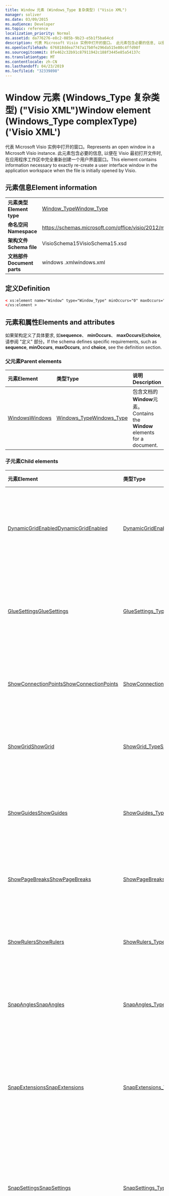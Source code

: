 ```yaml
---
title: Window 元素 (Windows_Type 复杂类型) ("Visio XML")
manager: soliver
ms.date: 03/09/2015
ms.audience: Developer
ms.topic: reference
localization_priority: Normal
ms.assetid: da776276-e8c2-085b-9b23-e5b1f5ba64cd
description: 代表 Microsoft Visio 实例中打开的窗口。 此元素包含必要的信息, 以便在 Visio 最初打开文件时, 在应用程序工作区中完全重新创建一个用户界面窗口。
ms.openlocfilehash: 676818ddea7747a17b0fe296da515e80c4ffd98f
ms.sourcegitcommit: 8fe462c32b91c87911942c188f3445e85a54137c
ms.translationtype: MT
ms.contentlocale: zh-CN
ms.lasthandoff: 04/23/2019
ms.locfileid: "32339898"
---
```

# <a name="window-element-windowstype-complextype-visio-xml"></a><span data-ttu-id="3ee39-104">Window 元素 (Windows_Type 复杂类型) ("Visio XML")</span><span class="sxs-lookup"><span data-stu-id="3ee39-104">Window element (Windows_Type complexType) ('Visio XML')</span></span>

<span data-ttu-id="3ee39-105">代表 Microsoft Visio 实例中打开的窗口。</span><span class="sxs-lookup"><span data-stu-id="3ee39-105">Represents an open window in a Microsoft Visio instance.</span></span> <span data-ttu-id="3ee39-106">此元素包含必要的信息, 以便在 Visio 最初打开文件时, 在应用程序工作区中完全重新创建一个用户界面窗口。</span><span class="sxs-lookup"><span data-stu-id="3ee39-106">This element contains information necessary to exactly re-create a user interface window in the application workspace when the file is initially opened by Visio.</span></span>
  
## <a name="element-information"></a><span data-ttu-id="3ee39-107">元素信息</span><span class="sxs-lookup"><span data-stu-id="3ee39-107">Element information</span></span>

|||
|:-----|:-----|
|<span data-ttu-id="3ee39-108">**元素类型**</span><span class="sxs-lookup"><span data-stu-id="3ee39-108">**Element type**</span></span> <br/> |[<span data-ttu-id="3ee39-109">Window_Type</span><span class="sxs-lookup"><span data-stu-id="3ee39-109">Window_Type</span></span>](window_type-complextypevisio-xml.md) <br/> |
|<span data-ttu-id="3ee39-110">**命名空间**</span><span class="sxs-lookup"><span data-stu-id="3ee39-110">**Namespace**</span></span> <br/> |https://schemas.microsoft.com/office/visio/2012/main  <br/> |
|<span data-ttu-id="3ee39-111">**架构文件**</span><span class="sxs-lookup"><span data-stu-id="3ee39-111">**Schema file**</span></span> <br/> |<span data-ttu-id="3ee39-112">VisioSchema15</span><span class="sxs-lookup"><span data-stu-id="3ee39-112">VisioSchema15.xsd</span></span>  <br/> |
|<span data-ttu-id="3ee39-113">**文档部件**</span><span class="sxs-lookup"><span data-stu-id="3ee39-113">**Document parts**</span></span> <br/> |<span data-ttu-id="3ee39-114">windows .xml</span><span class="sxs-lookup"><span data-stu-id="3ee39-114">windows.xml</span></span>  <br/> |
   
## <a name="definition"></a><span data-ttu-id="3ee39-115">定义</span><span class="sxs-lookup"><span data-stu-id="3ee39-115">Definition</span></span>

```XML
< xs:element name="Window" type="Window_Type" minOccurs="0" maxOccurs="unbounded" >
</xs:element >
```

## <a name="elements-and-attributes"></a><span data-ttu-id="3ee39-116">元素和属性</span><span class="sxs-lookup"><span data-stu-id="3ee39-116">Elements and attributes</span></span>

<span data-ttu-id="3ee39-117">如果架构定义了具体要求, 如**sequence**、 **minOccurs**、 **maxOccurs**和**choice**, 请参阅 "定义" 部分。</span><span class="sxs-lookup"><span data-stu-id="3ee39-117">If the schema defines specific requirements, such as **sequence**, **minOccurs**, **maxOccurs**, and **choice**, see the definition section.</span></span> 
  
### <a name="parent-elements"></a><span data-ttu-id="3ee39-118">父元素</span><span class="sxs-lookup"><span data-stu-id="3ee39-118">Parent elements</span></span>

|<span data-ttu-id="3ee39-119">**元素**</span><span class="sxs-lookup"><span data-stu-id="3ee39-119">**Element**</span></span>|<span data-ttu-id="3ee39-120">**类型**</span><span class="sxs-lookup"><span data-stu-id="3ee39-120">**Type**</span></span>|<span data-ttu-id="3ee39-121">**说明**</span><span class="sxs-lookup"><span data-stu-id="3ee39-121">**Description**</span></span>|
|:-----|:-----|:-----|
|[<span data-ttu-id="3ee39-122">Windows</span><span class="sxs-lookup"><span data-stu-id="3ee39-122">Windows</span></span>](windows-elementvisio-xml.md) <br/> |[<span data-ttu-id="3ee39-123">Windows_Type</span><span class="sxs-lookup"><span data-stu-id="3ee39-123">Windows_Type</span></span>](windows_type-complextypevisio-xml.md) <br/> |<span data-ttu-id="3ee39-124">包含文档的**Window**元素。</span><span class="sxs-lookup"><span data-stu-id="3ee39-124">Contains the **Window** elements for a document.</span></span>  <br/> |
   
### <a name="child-elements"></a><span data-ttu-id="3ee39-125">子元素</span><span class="sxs-lookup"><span data-stu-id="3ee39-125">Child elements</span></span>

|<span data-ttu-id="3ee39-126">**元素**</span><span class="sxs-lookup"><span data-stu-id="3ee39-126">**Element**</span></span>|<span data-ttu-id="3ee39-127">**类型**</span><span class="sxs-lookup"><span data-stu-id="3ee39-127">**Type**</span></span>|<span data-ttu-id="3ee39-128">**说明**</span><span class="sxs-lookup"><span data-stu-id="3ee39-128">**Description**</span></span>|
|:-----|:-----|:-----|
|[<span data-ttu-id="3ee39-129">DynamicGridEnabled</span><span class="sxs-lookup"><span data-stu-id="3ee39-129">DynamicGridEnabled</span></span>](dynamicgridenabled-element-window_type-complextypevisio-xml.md) <br/> |[<span data-ttu-id="3ee39-130">DynamicGridEnabled_Type</span><span class="sxs-lookup"><span data-stu-id="3ee39-130">DynamicGridEnabled_Type</span></span>](dynamicgridenabled_type-complextypevisio-xml.md) <br/> |<span data-ttu-id="3ee39-131">指定是否对文档或窗口启用动态网格功能。</span><span class="sxs-lookup"><span data-stu-id="3ee39-131">Specifies whether the dynamic grid feature is enabled for a document or window.</span></span>  <br/> |
|[<span data-ttu-id="3ee39-132">GlueSettings</span><span class="sxs-lookup"><span data-stu-id="3ee39-132">GlueSettings</span></span>](gluesettings-element-window_type-complextypevisio-xml.md) <br/> |[<span data-ttu-id="3ee39-133">GlueSettings_Type</span><span class="sxs-lookup"><span data-stu-id="3ee39-133">GlueSettings_Type</span></span>](gluesettings_type-complextypevisio-xml.md) <br/> |<span data-ttu-id="3ee39-134">指定在文档中启用粘附时形状粘附到的对象。</span><span class="sxs-lookup"><span data-stu-id="3ee39-134">Specifies the objects that shapes glue to when glue is enabled in the document.</span></span>  <br/> |
|[<span data-ttu-id="3ee39-135">ShowConnectionPoints</span><span class="sxs-lookup"><span data-stu-id="3ee39-135">ShowConnectionPoints</span></span>](showconnectionpoints-element-window_type-complextypevisio-xml.md) <br/> |[<span data-ttu-id="3ee39-136">ShowConnectionPoints_Type</span><span class="sxs-lookup"><span data-stu-id="3ee39-136">ShowConnectionPoints_Type</span></span>](showconnectionpoints_type-complextypevisio-xml.md) <br/> |<span data-ttu-id="3ee39-137">指定是否在窗口中显示连接点。</span><span class="sxs-lookup"><span data-stu-id="3ee39-137">Specifies whether connection points are shown in a window.</span></span>  <br/> |
|[<span data-ttu-id="3ee39-138">ShowGrid</span><span class="sxs-lookup"><span data-stu-id="3ee39-138">ShowGrid</span></span>](showgrid-element-window_type-complextypevisio-xml.md) <br/> |[<span data-ttu-id="3ee39-139">ShowGrid_Type</span><span class="sxs-lookup"><span data-stu-id="3ee39-139">ShowGrid_Type</span></span>](showgrid_type-complextypevisio-xml.md) <br/> |<span data-ttu-id="3ee39-140">指定是否在绘图窗口中显示网格。</span><span class="sxs-lookup"><span data-stu-id="3ee39-140">Specifies whether a grid is shown in the drawing window.</span></span>  <br/> |
|[<span data-ttu-id="3ee39-141">ShowGuides</span><span class="sxs-lookup"><span data-stu-id="3ee39-141">ShowGuides</span></span>](showguides-element-window_type-complextypevisio-xml.md) <br/> |[<span data-ttu-id="3ee39-142">ShowGuides_Type</span><span class="sxs-lookup"><span data-stu-id="3ee39-142">ShowGuides_Type</span></span>](showguides_type-complextypevisio-xml.md) <br/> |<span data-ttu-id="3ee39-143">指定是否在绘图窗口中显示参考线。</span><span class="sxs-lookup"><span data-stu-id="3ee39-143">Specifies whether guides are shown in the drawing window.</span></span>  <br/> |
|[<span data-ttu-id="3ee39-144">ShowPageBreaks</span><span class="sxs-lookup"><span data-stu-id="3ee39-144">ShowPageBreaks</span></span>](showpagebreaks-element-window_type-complextypevisio-xml.md) <br/> |[<span data-ttu-id="3ee39-145">ShowPageBreaks_Type</span><span class="sxs-lookup"><span data-stu-id="3ee39-145">ShowPageBreaks_Type</span></span>](showpagebreaks_type-complextypevisio-xml.md) <br/> |<span data-ttu-id="3ee39-146">指定是否在窗口中显示分页符。</span><span class="sxs-lookup"><span data-stu-id="3ee39-146">Specifies whether page breaks are shown in a window.</span></span>  <br/> |
|[<span data-ttu-id="3ee39-147">ShowRulers</span><span class="sxs-lookup"><span data-stu-id="3ee39-147">ShowRulers</span></span>](showrulers-element-window_type-complextypevisio-xml.md) <br/> |[<span data-ttu-id="3ee39-148">ShowRulers_Type</span><span class="sxs-lookup"><span data-stu-id="3ee39-148">ShowRulers_Type</span></span>](showrulers_type-complextypevisio-xml.md) <br/> |<span data-ttu-id="3ee39-149">指定是否在绘图窗口中显示标尺。</span><span class="sxs-lookup"><span data-stu-id="3ee39-149">Specifies whether rulers are shown in the drawing window.</span></span>  <br/> |
|[<span data-ttu-id="3ee39-150">SnapAngles</span><span class="sxs-lookup"><span data-stu-id="3ee39-150">SnapAngles</span></span>](snapangles-element-window_type-complextypevisio-xml.md) <br/> |[<span data-ttu-id="3ee39-151">SnapAngles_Type</span><span class="sxs-lookup"><span data-stu-id="3ee39-151">SnapAngles_Type</span></span>](snapangles_type-complextypevisio-xml.md) <br/> |<span data-ttu-id="3ee39-152">包含**SnapAngle**元素的集合。</span><span class="sxs-lookup"><span data-stu-id="3ee39-152">Contains a collection of **SnapAngle** elements.</span></span>  <br/> |
|[<span data-ttu-id="3ee39-153">SnapExtensions</span><span class="sxs-lookup"><span data-stu-id="3ee39-153">SnapExtensions</span></span>](snapextensions-element-window_type-complextypevisio-xml.md) <br/> |[<span data-ttu-id="3ee39-154">SnapExtensions_Type</span><span class="sxs-lookup"><span data-stu-id="3ee39-154">SnapExtensions_Type</span></span>](snapextensions_type-complextypevisio-xml.md) <br/> |<span data-ttu-id="3ee39-155">指定是否为活动窗口启用或禁用特定的快照扩展设置。</span><span class="sxs-lookup"><span data-stu-id="3ee39-155">Specifies whether a specific snap extension setting is enabled or disabled for the active window.</span></span>  <br/> |
|[<span data-ttu-id="3ee39-156">SnapSettings</span><span class="sxs-lookup"><span data-stu-id="3ee39-156">SnapSettings</span></span>](snapsettings-element-window_type-complextypevisio-xml.md) <br/> |[<span data-ttu-id="3ee39-157">SnapSettings_Type</span><span class="sxs-lookup"><span data-stu-id="3ee39-157">SnapSettings_Type</span></span>](snapsettings_type-complextypevisio-xml.md) <br/> |<span data-ttu-id="3ee39-158">指定在窗口中的 "对齐" 处于活动状态时, 形状将对齐到的对象。</span><span class="sxs-lookup"><span data-stu-id="3ee39-158">Specifies the objects that shapes snap to when snap is active in the window.</span></span>  <br/> |
|[<span data-ttu-id="3ee39-159">StencilGroup</span><span class="sxs-lookup"><span data-stu-id="3ee39-159">StencilGroup</span></span>](stencilgroup-element-window_type-complextypevisio-xml.md) <br/> |[<span data-ttu-id="3ee39-160">StencilGroup_Type</span><span class="sxs-lookup"><span data-stu-id="3ee39-160">StencilGroup_Type</span></span>](stencilgroup_type-complextypevisio-xml.md) <br/> |<span data-ttu-id="3ee39-161">指定窗口所属的合并模具窗口的组。</span><span class="sxs-lookup"><span data-stu-id="3ee39-161">Specifies the group of merged stencil windows of which the window is a member.</span></span>  <br/> |
|[<span data-ttu-id="3ee39-162">StencilGroupPos</span><span class="sxs-lookup"><span data-stu-id="3ee39-162">StencilGroupPos</span></span>](stencilgrouppos-element-window_type-complextypevisio-xml.md) <br/> |[<span data-ttu-id="3ee39-163">StencilGroupPos_Type</span><span class="sxs-lookup"><span data-stu-id="3ee39-163">StencilGroupPos_Type</span></span>](stencilgrouppos_type-complextypevisio-xml.md) <br/> |<span data-ttu-id="3ee39-164">包含一个 integer 类型的值, 该值指定模具在窗口中的组内的相对位置。</span><span class="sxs-lookup"><span data-stu-id="3ee39-164">Contains an integer that specifies the relative position of a stencil within a group in a window.</span></span>  <br/> |
|[<span data-ttu-id="3ee39-165">TabSplitterPos</span><span class="sxs-lookup"><span data-stu-id="3ee39-165">TabSplitterPos</span></span>](tabsplitterpos-element-window_type-complextypevisio-xml.md) <br/> |[<span data-ttu-id="3ee39-166">TabSplitterPos_Type</span><span class="sxs-lookup"><span data-stu-id="3ee39-166">TabSplitterPos_Type</span></span>](tabsplitterpos_type-complextypevisio-xml.md) <br/> |<span data-ttu-id="3ee39-167">指定绘图窗口的页面选项卡控件的宽度 (作为绘图窗口总宽度的一小部分)。</span><span class="sxs-lookup"><span data-stu-id="3ee39-167">Specifies the width of the page tab control of a drawing window (as a fraction of the total width of the drawing window).</span></span>  <br/> |
   
### <a name="attributes"></a><span data-ttu-id="3ee39-168">属性</span><span class="sxs-lookup"><span data-stu-id="3ee39-168">Attributes</span></span>

|<span data-ttu-id="3ee39-169">**属性**</span><span class="sxs-lookup"><span data-stu-id="3ee39-169">**Attribute**</span></span>|<span data-ttu-id="3ee39-170">**类型**</span><span class="sxs-lookup"><span data-stu-id="3ee39-170">**Type**</span></span>|<span data-ttu-id="3ee39-171">**必需**</span><span class="sxs-lookup"><span data-stu-id="3ee39-171">**Required**</span></span>|<span data-ttu-id="3ee39-172">**描述**</span><span class="sxs-lookup"><span data-stu-id="3ee39-172">**Description**</span></span>|<span data-ttu-id="3ee39-173">**可能的值**</span><span class="sxs-lookup"><span data-stu-id="3ee39-173">**Possible values**</span></span>|
|:-----|:-----|:-----|:-----|:-----|
|<span data-ttu-id="3ee39-174">Container</span><span class="sxs-lookup"><span data-stu-id="3ee39-174">Container</span></span>  <br/> |<span data-ttu-id="3ee39-175">xsd: unsignedInt</span><span class="sxs-lookup"><span data-stu-id="3ee39-175">xsd:unsignedInt</span></span>  <br/> |<span data-ttu-id="3ee39-176">可选</span><span class="sxs-lookup"><span data-stu-id="3ee39-176">optional</span></span>  <br/> |<span data-ttu-id="3ee39-177">容器: 页、工作表或主控形状的 ID。</span><span class="sxs-lookup"><span data-stu-id="3ee39-177">ID of container: Page, Sheet, or Master.</span></span> <span data-ttu-id="3ee39-178">仅当指定**ContainerType**时才相关且必要。</span><span class="sxs-lookup"><span data-stu-id="3ee39-178">Only relevant and necessary if **ContainerType** is specified.</span></span>  <br/> |<span data-ttu-id="3ee39-179">xsd: unsignedInt 类型的值。</span><span class="sxs-lookup"><span data-stu-id="3ee39-179">Values of the xsd:unsignedInt type.</span></span>  <br/> |
|<span data-ttu-id="3ee39-180">ContainerType</span><span class="sxs-lookup"><span data-stu-id="3ee39-180">ContainerType</span></span>  <br/> |<span data-ttu-id="3ee39-181">xsd: token</span><span class="sxs-lookup"><span data-stu-id="3ee39-181">xsd:token</span></span>  <br/> |<span data-ttu-id="3ee39-182">可选</span><span class="sxs-lookup"><span data-stu-id="3ee39-182">optional</span></span>  <br/> |<span data-ttu-id="3ee39-183">可以是下列值之一: 文档、页面或主控形状。</span><span class="sxs-lookup"><span data-stu-id="3ee39-183">May be one of the following values: Document, Page, or Master.</span></span> <span data-ttu-id="3ee39-184">仅在将**WindowType**指定为绘图或工作表时相关。</span><span class="sxs-lookup"><span data-stu-id="3ee39-184">Only relevant when **WindowType** is specified as Drawing or Sheet.</span></span>  <br/> |<span data-ttu-id="3ee39-185">xsd: 令牌类型的值。</span><span class="sxs-lookup"><span data-stu-id="3ee39-185">Values of the xsd:token type.</span></span>  <br/> |
|<span data-ttu-id="3ee39-186">Document</span><span class="sxs-lookup"><span data-stu-id="3ee39-186">Document</span></span>  <br/> |<span data-ttu-id="3ee39-187">xsd: string</span><span class="sxs-lookup"><span data-stu-id="3ee39-187">xsd:string</span></span>  <br/> |<span data-ttu-id="3ee39-188">可选</span><span class="sxs-lookup"><span data-stu-id="3ee39-188">optional</span></span>  <br/> |<span data-ttu-id="3ee39-189">此窗口中显示的文档的文件路径。</span><span class="sxs-lookup"><span data-stu-id="3ee39-189">File path of the document displayed in this window.</span></span>  <br/> |<span data-ttu-id="3ee39-190">xsd: string 类型的值。</span><span class="sxs-lookup"><span data-stu-id="3ee39-190">Values of the xsd:string type.</span></span>  <br/> |
|<span data-ttu-id="3ee39-191">ID</span><span class="sxs-lookup"><span data-stu-id="3ee39-191">ID</span></span>  <br/> |<span data-ttu-id="3ee39-192">xsd: unsignedInt</span><span class="sxs-lookup"><span data-stu-id="3ee39-192">xsd:unsignedInt</span></span>  <br/> |<span data-ttu-id="3ee39-193">必需</span><span class="sxs-lookup"><span data-stu-id="3ee39-193">required</span></span>  <br/> |<span data-ttu-id="3ee39-194">元素在其父元素中的唯一 ID。</span><span class="sxs-lookup"><span data-stu-id="3ee39-194">The unique ID of the element within its parent element.</span></span>  <br/> |<span data-ttu-id="3ee39-195">xsd: unsignedInt 类型的值。</span><span class="sxs-lookup"><span data-stu-id="3ee39-195">Values of the xsd:unsignedInt type.</span></span>  <br/> |
|<span data-ttu-id="3ee39-196">Master</span><span class="sxs-lookup"><span data-stu-id="3ee39-196">Master</span></span>  <br/> |<span data-ttu-id="3ee39-197">xsd: unsignedInt</span><span class="sxs-lookup"><span data-stu-id="3ee39-197">xsd:unsignedInt</span></span>  <br/> |<span data-ttu-id="3ee39-198">可选</span><span class="sxs-lookup"><span data-stu-id="3ee39-198">optional</span></span>  <br/> |<span data-ttu-id="3ee39-199">主 ID (如果此窗口显示母版)。</span><span class="sxs-lookup"><span data-stu-id="3ee39-199">Master ID if this window is displaying a master.</span></span>  <br/> |<span data-ttu-id="3ee39-200">xsd: unsignedInt 类型的值。</span><span class="sxs-lookup"><span data-stu-id="3ee39-200">Values of the xsd:unsignedInt type.</span></span>  <br/> |
|<span data-ttu-id="3ee39-201">Page</span><span class="sxs-lookup"><span data-stu-id="3ee39-201">Page</span></span>  <br/> |<span data-ttu-id="3ee39-202">xsd: unsignedInt</span><span class="sxs-lookup"><span data-stu-id="3ee39-202">xsd:unsignedInt</span></span>  <br/> |<span data-ttu-id="3ee39-203">可选</span><span class="sxs-lookup"><span data-stu-id="3ee39-203">optional</span></span>  <br/> |<span data-ttu-id="3ee39-204">如果此窗口显示页面, 则为页面 ID。</span><span class="sxs-lookup"><span data-stu-id="3ee39-204">Page ID if this window is displaying a page.</span></span> <span data-ttu-id="3ee39-205">仅当将**WindowType**指定为绘图, 并将**ContainerType**指定为页面时, 才会出现相关的情况。</span><span class="sxs-lookup"><span data-stu-id="3ee39-205">Relevant only when **WindowType** is specified as Drawing and **ContainerType** is specified as Page.</span></span>  <br/> |<span data-ttu-id="3ee39-206">xsd: unsignedInt 类型的值。</span><span class="sxs-lookup"><span data-stu-id="3ee39-206">Values of the xsd:unsignedInt type.</span></span>  <br/> |
|<span data-ttu-id="3ee39-207">ParentWindow</span><span class="sxs-lookup"><span data-stu-id="3ee39-207">ParentWindow</span></span>  <br/> |<span data-ttu-id="3ee39-208">xsd: unsignedInt</span><span class="sxs-lookup"><span data-stu-id="3ee39-208">xsd:unsignedInt</span></span>  <br/> |<span data-ttu-id="3ee39-209">可选</span><span class="sxs-lookup"><span data-stu-id="3ee39-209">optional</span></span>  <br/> |<span data-ttu-id="3ee39-210">包含此模具窗口的窗口的 ID。</span><span class="sxs-lookup"><span data-stu-id="3ee39-210">ID of window in which this stencil window is contained.</span></span> <span data-ttu-id="3ee39-211">仅在将**WindowType**指定为模具时相关。</span><span class="sxs-lookup"><span data-stu-id="3ee39-211">Relevant only when **WindowType** is specified as Stencil.</span></span>  <br/> |<span data-ttu-id="3ee39-212">xsd: unsignedInt 类型的值。</span><span class="sxs-lookup"><span data-stu-id="3ee39-212">Values of the xsd:unsignedInt type.</span></span>  <br/> |
|<span data-ttu-id="3ee39-213">ReadOnly</span><span class="sxs-lookup"><span data-stu-id="3ee39-213">ReadOnly</span></span>  <br/> |<span data-ttu-id="3ee39-214">xsd: boolean</span><span class="sxs-lookup"><span data-stu-id="3ee39-214">xsd:boolean</span></span>  <br/> |<span data-ttu-id="3ee39-215">可选</span><span class="sxs-lookup"><span data-stu-id="3ee39-215">optional</span></span>  <br/> |<span data-ttu-id="3ee39-216">只读标志 (如果此模具不是文档模具)。</span><span class="sxs-lookup"><span data-stu-id="3ee39-216">Read-only flag if this stencil is not a document stencil.</span></span>  <br/> |<span data-ttu-id="3ee39-217">xsd: boolean 类型的值。</span><span class="sxs-lookup"><span data-stu-id="3ee39-217">Values of the xsd:boolean type.</span></span>  <br/> |
|<span data-ttu-id="3ee39-218">Sheet</span><span class="sxs-lookup"><span data-stu-id="3ee39-218">Sheet</span></span>  <br/> |<span data-ttu-id="3ee39-219">xsd: unsignedInt</span><span class="sxs-lookup"><span data-stu-id="3ee39-219">xsd:unsignedInt</span></span>  <br/> |<span data-ttu-id="3ee39-220">可选</span><span class="sxs-lookup"><span data-stu-id="3ee39-220">optional</span></span>  <br/> |<span data-ttu-id="3ee39-221">容器中工作表的 ID。</span><span class="sxs-lookup"><span data-stu-id="3ee39-221">ID of sheet in container.</span></span> <span data-ttu-id="3ee39-222">仅在将容器指定为工作表时相关。</span><span class="sxs-lookup"><span data-stu-id="3ee39-222">Relevant only when Container is specified as Sheet.</span></span>  <br/> |<span data-ttu-id="3ee39-223">xsd: unsignedInt 类型的值。</span><span class="sxs-lookup"><span data-stu-id="3ee39-223">Values of the xsd:unsignedInt type.</span></span>  <br/> |
|<span data-ttu-id="3ee39-224">ViewCenterX</span><span class="sxs-lookup"><span data-stu-id="3ee39-224">ViewCenterX</span></span>  <br/> |<span data-ttu-id="3ee39-225">xsd: double</span><span class="sxs-lookup"><span data-stu-id="3ee39-225">xsd:double</span></span>  <br/> |<span data-ttu-id="3ee39-226">可选</span><span class="sxs-lookup"><span data-stu-id="3ee39-226">optional</span></span>  <br/> |<span data-ttu-id="3ee39-227">**ViewCenterX**和**ViewCenterY**指定在最初打开时, 新视图 (窗口) 假定在页面上的中心点。</span><span class="sxs-lookup"><span data-stu-id="3ee39-227">**ViewCenterX** and **ViewCenterY** specify a center point on a page that a new view (window) assumes when it is opened initially.</span></span>  <br/> |<span data-ttu-id="3ee39-228">xsd: double 类型的值。</span><span class="sxs-lookup"><span data-stu-id="3ee39-228">Values of the xsd:double type.</span></span>  <br/> |
|<span data-ttu-id="3ee39-229">ViewCenterY</span><span class="sxs-lookup"><span data-stu-id="3ee39-229">ViewCenterY</span></span>  <br/> |<span data-ttu-id="3ee39-230">xsd: double</span><span class="sxs-lookup"><span data-stu-id="3ee39-230">xsd:double</span></span>  <br/> |<span data-ttu-id="3ee39-231">可选</span><span class="sxs-lookup"><span data-stu-id="3ee39-231">optional</span></span>  <br/> |<span data-ttu-id="3ee39-232">**ViewCenterX**和**ViewCenterY**指定在最初打开时, 新视图 (窗口) 假定在页面上的中心点。</span><span class="sxs-lookup"><span data-stu-id="3ee39-232">**ViewCenterX** and **ViewCenterY** specify a center point on a page that a new view (window) assumes when it is opened initially.</span></span>  <br/> |<span data-ttu-id="3ee39-233">xsd: double 类型的值。</span><span class="sxs-lookup"><span data-stu-id="3ee39-233">Values of the xsd:double type.</span></span>  <br/> |
|<span data-ttu-id="3ee39-234">ViewScale</span><span class="sxs-lookup"><span data-stu-id="3ee39-234">ViewScale</span></span>  <br/> |<span data-ttu-id="3ee39-235">xsd: double</span><span class="sxs-lookup"><span data-stu-id="3ee39-235">xsd:double</span></span>  <br/> |<span data-ttu-id="3ee39-236">可选</span><span class="sxs-lookup"><span data-stu-id="3ee39-236">optional</span></span>  <br/> |<span data-ttu-id="3ee39-237">打开页面的新视图 (窗口) 时使用的默认放大因子。</span><span class="sxs-lookup"><span data-stu-id="3ee39-237">The default magnification factor to use when a new view (window) of the page is opened.</span></span> <span data-ttu-id="3ee39-238">例如, 1 = 100%;1.5 = 150%, 依此类推。</span><span class="sxs-lookup"><span data-stu-id="3ee39-238">For example, 1 = 100%; 1.5 = 150%, and so on.</span></span>  <br/> |<span data-ttu-id="3ee39-239">xsd: double 类型的值。</span><span class="sxs-lookup"><span data-stu-id="3ee39-239">Values of the xsd:double type.</span></span>  <br/> |
|<span data-ttu-id="3ee39-240">WindowHeight</span><span class="sxs-lookup"><span data-stu-id="3ee39-240">WindowHeight</span></span>  <br/> |<span data-ttu-id="3ee39-241">xsd: unsignedInt</span><span class="sxs-lookup"><span data-stu-id="3ee39-241">xsd:unsignedInt</span></span>  <br/> |<span data-ttu-id="3ee39-242">可选</span><span class="sxs-lookup"><span data-stu-id="3ee39-242">optional</span></span>  <br/> |<span data-ttu-id="3ee39-243">窗口矩形的高度。</span><span class="sxs-lookup"><span data-stu-id="3ee39-243">Height of the window rectangle.</span></span>  <br/> |<span data-ttu-id="3ee39-244">xsd: unsignedInt 类型的值。</span><span class="sxs-lookup"><span data-stu-id="3ee39-244">Values of the xsd:unsignedInt type.</span></span>  <br/> |
|<span data-ttu-id="3ee39-245">WindowLeft</span><span class="sxs-lookup"><span data-stu-id="3ee39-245">WindowLeft</span></span>  <br/> |<span data-ttu-id="3ee39-246">xsd: short</span><span class="sxs-lookup"><span data-stu-id="3ee39-246">xsd:short</span></span>  <br/> |<span data-ttu-id="3ee39-247">可选</span><span class="sxs-lookup"><span data-stu-id="3ee39-247">optional</span></span>  <br/> |<span data-ttu-id="3ee39-248">窗口矩形的左坐标。</span><span class="sxs-lookup"><span data-stu-id="3ee39-248">Left coordinate of the window rectangle.</span></span>  <br/> |<span data-ttu-id="3ee39-249">xsd: short 类型的值。</span><span class="sxs-lookup"><span data-stu-id="3ee39-249">Values of the xsd:short type.</span></span>  <br/> |
|<span data-ttu-id="3ee39-250">WindowState</span><span class="sxs-lookup"><span data-stu-id="3ee39-250">WindowState</span></span>  <br/> |<span data-ttu-id="3ee39-251">xsd: unsignedInt</span><span class="sxs-lookup"><span data-stu-id="3ee39-251">xsd:unsignedInt</span></span>  <br/> |<span data-ttu-id="3ee39-252">可选</span><span class="sxs-lookup"><span data-stu-id="3ee39-252">optional</span></span>  <br/> |<span data-ttu-id="3ee39-253">一个指定位标志的整数。</span><span class="sxs-lookup"><span data-stu-id="3ee39-253">An integer specifying bit flags.</span></span>  <br/> |<span data-ttu-id="3ee39-254">xsd: unsignedInt 类型的值。</span><span class="sxs-lookup"><span data-stu-id="3ee39-254">Values of the xsd:unsignedInt type.</span></span>  <br/> |
|<span data-ttu-id="3ee39-255">WindowTop</span><span class="sxs-lookup"><span data-stu-id="3ee39-255">WindowTop</span></span>  <br/> |<span data-ttu-id="3ee39-256">xsd: short</span><span class="sxs-lookup"><span data-stu-id="3ee39-256">xsd:short</span></span>  <br/> |<span data-ttu-id="3ee39-257">可选</span><span class="sxs-lookup"><span data-stu-id="3ee39-257">optional</span></span>  <br/> |<span data-ttu-id="3ee39-258">窗口矩形的上坐标。</span><span class="sxs-lookup"><span data-stu-id="3ee39-258">Top coordinate of the window rectangle.</span></span>  <br/> |<span data-ttu-id="3ee39-259">xsd: short 类型的值。</span><span class="sxs-lookup"><span data-stu-id="3ee39-259">Values of the xsd:short type.</span></span>  <br/> |
|<span data-ttu-id="3ee39-260">WindowType</span><span class="sxs-lookup"><span data-stu-id="3ee39-260">WindowType</span></span>  <br/> |<span data-ttu-id="3ee39-261">xsd: token</span><span class="sxs-lookup"><span data-stu-id="3ee39-261">xsd:token</span></span>  <br/> |<span data-ttu-id="3ee39-262">必需</span><span class="sxs-lookup"><span data-stu-id="3ee39-262">required</span></span>  <br/> |<span data-ttu-id="3ee39-263">可以是下列值之一的枚举值: 绘图、工作表、模具或图标。</span><span class="sxs-lookup"><span data-stu-id="3ee39-263">An enumerated value that may be one of the following: Drawing, Sheet, Stencil, or Icon.</span></span>  <br/> |<span data-ttu-id="3ee39-264">xsd: 令牌类型的值。</span><span class="sxs-lookup"><span data-stu-id="3ee39-264">Values of the xsd:token type.</span></span>  <br/> |
|<span data-ttu-id="3ee39-265">WindowWidth</span><span class="sxs-lookup"><span data-stu-id="3ee39-265">WindowWidth</span></span>  <br/> |<span data-ttu-id="3ee39-266">xsd: unsignedInt</span><span class="sxs-lookup"><span data-stu-id="3ee39-266">xsd:unsignedInt</span></span>  <br/> |<span data-ttu-id="3ee39-267">可选</span><span class="sxs-lookup"><span data-stu-id="3ee39-267">optional</span></span>  <br/> |<span data-ttu-id="3ee39-268">窗口矩形的宽度。</span><span class="sxs-lookup"><span data-stu-id="3ee39-268">Width of the window rectangle.</span></span>  <br/> |<span data-ttu-id="3ee39-269">xsd: unsignedInt 类型的值。</span><span class="sxs-lookup"><span data-stu-id="3ee39-269">Values of the xsd:unsignedInt type.</span></span>  <br/> |
   

